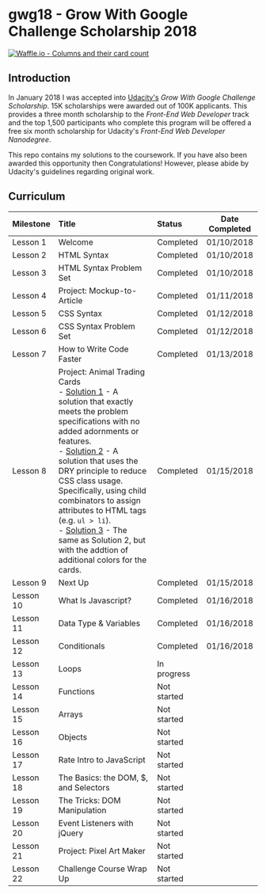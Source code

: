 # gwg18 - Grow With Google Challenge Scholarship 2018

[![Waffle.io - Columns and their card count](https://badge.waffle.io/jdmedlock/gwg18.svg?columns=all)](https://waffle.io/jdmedlock/gwg18)

## Introduction

In January 2018 I was accepted into [Udacity's](https://www.udacity.com) _Grow With Google Challenge Scholarship_. 15K scholarships were awarded out of 100K applicants. This provides a three month scholarship to the _Front-End Web Developer_ track and the top 1,500 participants who complete this program will be offered a free six month scholarship for Udacity's _Front-End Web Developer Nanodegree_.

This repo contains my solutions to the coursework. If you have also been awarded this opportunity then Congratulations! However, please abide by Udacity's guidelines regarding original work.

## Curriculum

| Milestone   | Title                        | Status      | Date Completed |
|:------------|:-----------------------------|:------------|:--------------:|
| Lesson 1   | Welcome                       | Completed   | 01/10/2018     |
| Lesson 2   | HTML Syntax                   | Completed   | 01/10/2018     |  
| Lesson 3   | HTML Syntax Problem Set       | Completed   | 01/10/2018     |   
| Lesson 4   | Project: Mockup-to-Article    | Completed   | 01/11/2018     |
| Lesson 5   | CSS Syntax                    | Completed   | 01/12/2018     |
| Lesson 6   | CSS Syntax Problem Set        | Completed   | 01/12/2018     |
| Lesson 7   | How to Write Code Faster      | Completed   | 01/13/2018     |
| Lesson 8   | Project: Animal Trading Cards <br> - [Solution 1](https://github.com/jdmedlock/gwg18/tree/development/lesson08/fend-animal-trading-cards-master) - A solution that exactly meets the problem specifications with no added adornments or features. <br> - [Solution 2](https://github.com/jdmedlock/gwg18/tree/development/lesson08/Alternative%201-fend-animal-trading-cards) - A solution that uses the DRY principle to reduce CSS class usage. Specifically, using child combinators to assign attributes to HTML tags (e.g. `ul > li`). <br>- [Solution 3](https://github.com/jdmedlock/gwg18/tree/development/lesson08/Alternative%202-fend-animal-trading-cards) - The same as Solution 2, but with the addtion of additional colors for the cards. | Completed   | 01/15/2018
| Lesson 9   | Next Up                       | Completed   | 01/15/2018     |
| Lesson 10  | What Is Javascript?           | Completed   | 01/16/2018     |
| Lesson 11  | Data Type & Variables         | Completed   | 01/16/2018     |
| Lesson 12  | Conditionals                  | Completed   | 01/16/2018     |
| Lesson 13  | Loops                         | In progress |      |
| Lesson 14  | Functions                     | Not started |      |
| Lesson 15  | Arrays                        | Not started |      |
| Lesson 16  | Objects                       | Not started |      |
| Lesson 17  | Rate Intro to JavaScript      | Not started |      |
| Lesson 18  | The Basics: the DOM, $, and Selectors | Not started |      |
| Lesson 19  | The Tricks: DOM Manipulation  | Not started |      |
| Lesson 20  | Event Listeners with jQuery   | Not started |      |
| Lesson 21  | Project: Pixel Art Maker      | Not started |      |
| Lesson 22  | Challenge Course Wrap Up      | Not started |      |
